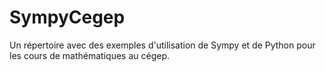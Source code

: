 # SympyCegep
Un répertoire avec des exemples d'utilisation de Sympy et de Python pour les cours de mathématiques au cégep.
